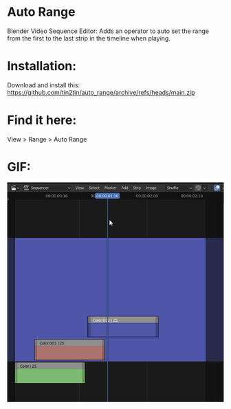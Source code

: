 # Auto Range
Blender Video Sequence Editor: Adds an operator to auto set the range from the first to the last strip in the timeline when playing.

# Installation:
Download and install this: https://github.com/tin2tin/auto_range/archive/refs/heads/main.zip

# Find it here: 
View > Range > Auto Range

# GIF:
![alt text](https://github.com/tin2tin/auto_range/blob/main/auto_range.gif?raw=true)
